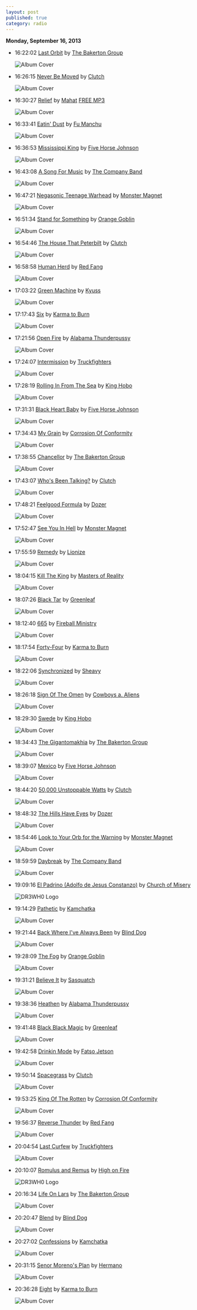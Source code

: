 ```yaml
---
layout: post
published: true
category: radio
---
```


**Monday, September 16, 2013**

*   16:22:02  [Last Orbit](http://goo.gl/nHvORm) by [The Bakerton Group](http://www.last.fm/music/The+Bakerton+Group)

    ![Album Cover](http://userserve-ak.last.fm/serve/174s/77755290.jpg "El Rojo")

*   16:26:15  [Never Be Moved](http://goo.gl/bgRn67) by [Clutch](http://www.last.fm/music/Clutch)

    ![Album Cover](http://userserve-ak.last.fm/serve/174s/82275909.png "Robot Hive / Exodus")

*   16:30:27  [Relief](http://goo.gl/tngWRz) by [Mahat](http://www.last.fm/music/Mahat) [FREE MP3](http://goo.gl/wMcQ8S)

    ![Album Cover](http://userserve-ak.last.fm/serve/174s/92702087.jpg "Relief / Bullet in the Back - EP")

*   16:33:41  [Eatin' Dust](http://goo.gl/3t3Q66) by [Fu Manchu](http://www.last.fm/music/Fu+Manchu)

    ![Album Cover](http://userserve-ak.last.fm/serve/174s/85603535.jpg "Eatin' Dust")

*   16:36:53  [Mississippi King](http://goo.gl/26L93j) by [Five Horse Johnson](http://www.last.fm/music/Five+Horse+Johnson)

    ![Album Cover](http://images.amazon.com/images/P/B00005B2V5.01._SCMZZZZZZZ_.jpg "No. 6 Dance")

*   16:43:08  [A Song For Music](http://goo.gl/OgpAZK) by [The Company Band](http://www.last.fm/music/The+Company+Band)

    ![Album Cover](http://userserve-ak.last.fm/serve/174s/10167011.jpg "Daybreak")

*   16:47:21  [Negasonic Teenage Warhead](http://goo.gl/dgL2RG) by [Monster Magnet](http://www.last.fm/music/Monster+Magnet)

    ![Album Cover](http://userserve-ak.last.fm/serve/174s/87967477.jpg "Dopes to Infinity")

*   16:51:34  [Stand for Something](http://goo.gl/HajqDG) by [Orange Goblin](http://www.last.fm/music/Orange+Goblin)

    ![Album Cover](http://userserve-ak.last.fm/serve/174s/74317218.jpg "A Eulogy for the Damned")

*   16:54:46  [The House That Peterbilt](http://goo.gl/0OkLdN) by [Clutch](http://www.last.fm/music/Clutch)

    ![Album Cover](http://userserve-ak.last.fm/serve/174s/77055072.jpg "Clutch")

*   16:58:58  [Human Herd](http://goo.gl/PlWubU) by [Red Fang](http://www.last.fm/music/Red+Fang)

    ![Album Cover](http://userserve-ak.last.fm/serve/174s/92286735.jpg "Murder the Mountains")

*   17:03:22  [Green Machine](http://goo.gl/TxkVSm) by [Kyuss](http://www.last.fm/music/Kyuss)

    ![Album Cover](http://userserve-ak.last.fm/serve/174s/4853821.jpg "Mercurious Pools")

*   17:17:43  [Six](http://goo.gl/epr5sX) by [Karma to Burn](http://www.last.fm/music/Karma+to+Burn)

    ![Album Cover](http://userserve-ak.last.fm/serve/174s/31187923.jpg "Mountain Mama's: A Collection Of The Works Of Karma To Burn")

*   17:21:56  [Open Fire](http://goo.gl/rhiRXr) by [Alabama Thunderpussy](http://www.last.fm/music/Alabama+Thunderpussy)

    ![Album Cover](http://userserve-ak.last.fm/serve/174s/9588967.jpg "Open Fire")

*   17:24:07  [Intermission](http://goo.gl/JEAfDB) by [Truckfighters](http://www.last.fm/music/Truckfighters)

    ![Album Cover](http://userserve-ak.last.fm/serve/174s/82863053.png "Gravity X")

*   17:28:19  [Rolling In From The Sea](http://goo.gl/GQHP1D) by [King Hobo](http://www.last.fm/music/King+Hobo)

    ![Album Cover](http://userserve-ak.last.fm/serve/174s/6762871.jpg "S/T")

*   17:31:31  [Black Heart Baby](http://goo.gl/kTf2Hf) by [Five Horse Johnson](http://www.last.fm/music/Five+Horse+Johnson)

    ![Album Cover](http://userserve-ak.last.fm/serve/174s/83881747.jpg "The Taking Of Blackheart")

*   17:34:43  [My Grain](http://goo.gl/vxpLdh) by [Corrosion Of Conformity](http://www.last.fm/music/Corrosion+Of+Conformity)

    ![Album Cover](http://userserve-ak.last.fm/serve/174s/73018532.png "Deliverance")

*   17:38:55  [Chancellor](http://goo.gl/ZO5YPz) by [The Bakerton Group](http://www.last.fm/music/The+Bakerton+Group)

    ![Album Cover](http://userserve-ak.last.fm/serve/174s/77755290.jpg "El Rojo")

*   17:43:07  [Who's Been Talking?](http://goo.gl/bSCvoT) by [Clutch](http://www.last.fm/music/Clutch)

    ![Album Cover](http://userserve-ak.last.fm/serve/174s/82275909.png "Robot Hive / Exodus")

*   17:48:21  [Feelgood Formula](http://goo.gl/4R9Irv) by [Dozer](http://www.last.fm/music/Dozer)

    ![Album Cover](http://userserve-ak.last.fm/serve/174s/90046509.jpg "Call It Conspiracy")

*   17:52:47  [See You In Hell](http://goo.gl/hC6Grx) by [Monster Magnet](http://www.last.fm/music/Monster+Magnet)

    ![Album Cover](http://userserve-ak.last.fm/serve/174s/78507002.jpg "Powertrip")

*   17:55:59  [Remedy](http://goo.gl/Ipg97v) by [Lionize](http://www.last.fm/music/Lionize)

    ![Album Cover](http://userserve-ak.last.fm/serve/174s/67357416.jpg "Space Pope And The Glass Machine")

*   18:04:15  [Kill The King](http://goo.gl/gU429e) by [Masters of Reality](http://www.last.fm/music/Masters+of+Reality)

    ![Album Cover](http://userserve-ak.last.fm/serve/174s/80453295.png "Masters of Reality")

*   18:07:26  [Black Tar](http://goo.gl/j5vItO) by [Greenleaf](http://www.last.fm/music/Greenleaf)

    ![Album Cover](http://userserve-ak.last.fm/serve/174s/78023110.jpg "Agents Of Ahriman")

*   18:12:40  [665](http://goo.gl/wN1zEL) by [Fireball Ministry](http://www.last.fm/music/Fireball+Ministry)

    ![Album Cover](http://userserve-ak.last.fm/serve/174s/8717591.jpg "Ou est la Rock?")

*   18:17:54  [Forty-Four](http://goo.gl/ab799n) by [Karma to Burn](http://www.last.fm/music/Karma+to+Burn)

    ![Album Cover](http://userserve-ak.last.fm/serve/174s/45745175.jpg "Appalachian Incantation")

*   18:22:06  [Synchronized](http://goo.gl/wKBWN4) by [Sheavy](http://www.last.fm/music/Sheavy)

    ![Album Cover](http://userserve-ak.last.fm/serve/174s/91266335.png "Synchronized")

*   18:26:18  [Sign Of The Omen](http://goo.gl/Hr0a66) by [Cowboys a. Aliens](http://www.last.fm/music/Cowboys+a.+Aliens)

    ![Album Cover](http://userserve-ak.last.fm/serve/174s/73998590.jpg "Sandpaper Blues Knockout")

*   18:29:30  [Swede](http://goo.gl/fKhqna) by [King Hobo](http://www.last.fm/music/King+Hobo)

    ![Album Cover](http://userserve-ak.last.fm/serve/174s/6762871.jpg "S/T")

*   18:34:43  [The Gigantomakhia](http://goo.gl/VKDuZp) by [The Bakerton Group](http://www.last.fm/music/The+Bakerton+Group)

    ![Album Cover](http://userserve-ak.last.fm/serve/174s/77755290.jpg "El Rojo")

*   18:39:07  [Mexico](http://goo.gl/v7RN4D) by [Five Horse Johnson](http://www.last.fm/music/Five+Horse+Johnson)

    ![Album Cover](http://userserve-ak.last.fm/serve/174s/83881747.jpg "The Taking Of Blackheart")

*   18:44:20  [50,000 Unstoppable Watts](http://goo.gl/hXdzQT) by [Clutch](http://www.last.fm/music/Clutch)

    ![Album Cover](http://userserve-ak.last.fm/serve/174s/82266467.png "Strange Cousins from the West")

*   18:48:32  [The Hills Have Eyes](http://goo.gl/rMWlXB) by [Dozer](http://www.last.fm/music/Dozer)

    ![Album Cover](http://userserve-ak.last.fm/serve/174s/90046509.jpg "Call It Conspiracy")

*   18:54:46  [Look to Your Orb for the Warning](http://goo.gl/e4EoH5) by [Monster Magnet](http://www.last.fm/music/Monster+Magnet)

    ![Album Cover](http://userserve-ak.last.fm/serve/174s/87967477.jpg "Dopes to Infinity")

*   18:59:59  [Daybreak](http://goo.gl/iU1TnE) by [The Company Band](http://www.last.fm/music/The+Company+Band)

    ![Album Cover](http://userserve-ak.last.fm/serve/174s/10167011.jpg "Daybreak")

*   19:09:16  [El Padrino (Adolfo de Jesus Constanzo)](http://goo.gl/AuPMLa) by [Church of Misery](http://www.last.fm/music/Church+of+Misery)

    ![DR3WH0 Logo](https://dl.dropboxusercontent.com/u/8239797/DR3WH0.png "DR3WH0 RadioBlog")

*   19:14:29  [Pathetic](http://goo.gl/DJ1bh3) by [Kamchatka](http://www.last.fm/music/Kamchatka)

    ![Album Cover](http://userserve-ak.last.fm/serve/174s/24864243.jpg "Volume III")

*   19:21:44  [Back Where I've Always Been](http://goo.gl/2xjuar) by [Blind Dog](http://www.last.fm/music/Blind+Dog)

    ![Album Cover](http://userserve-ak.last.fm/serve/174s/72626920.png "The Last Adventures of Captain Dog")

*   19:28:09  [The Fog](http://goo.gl/gYhxmJ) by [Orange Goblin](http://www.last.fm/music/Orange+Goblin)

    ![Album Cover](http://userserve-ak.last.fm/serve/174s/74317218.jpg "A Eulogy for the Damned")

*   19:31:21  [Believe It](http://goo.gl/2LEZt6) by [Sasquatch](http://www.last.fm/music/Sasquatch)

    ![Album Cover](http://userserve-ak.last.fm/serve/174s/75544616.png "Sasquatch")

*   19:38:36  [Heathen](http://goo.gl/58JU8t) by [Alabama Thunderpussy](http://www.last.fm/music/Alabama+Thunderpussy)

    ![Album Cover](http://userserve-ak.last.fm/serve/174s/37274391.png "River City Revival")

*   19:41:48  [Black Black Magic](http://goo.gl/Jm1KZf) by [Greenleaf](http://www.last.fm/music/Greenleaf)

    ![Album Cover](http://userserve-ak.last.fm/serve/174s/33134333.jpg "Secret Alphabets")

*   19:42:58  [Drinkin Mode](http://goo.gl/OsnyRs) by [Fatso Jetson](http://www.last.fm/music/Fatso+Jetson)

    ![Album Cover](http://userserve-ak.last.fm/serve/174s/78014462.jpg "Cruel & Delicious")

*   19:50:14  [Spacegrass](http://goo.gl/uC2MB5) by [Clutch](http://www.last.fm/music/Clutch)

    ![Album Cover](http://userserve-ak.last.fm/serve/174s/82247049.png "Live at the 9:30")

*   19:53:25  [King Of The Rotten](http://goo.gl/N8HJLV) by [Corrosion Of Conformity](http://www.last.fm/music/Corrosion+Of+Conformity)

    ![Album Cover](http://userserve-ak.last.fm/serve/174s/73018728.png "Wiseblood")

*   19:56:37  [Reverse Thunder](http://goo.gl/pxkHj2) by [Red Fang](http://www.last.fm/music/Red+Fang)

    ![Album Cover](http://userserve-ak.last.fm/serve/174s/78195564.png "Red Fang")

*   20:04:54  [Last Curfew](http://goo.gl/Y8pniX) by [Truckfighters](http://www.last.fm/music/Truckfighters)

    ![Album Cover](http://userserve-ak.last.fm/serve/174s/33161605.jpg "Truckfighters - Mania")

*   20:10:07  [Romulus and Remus](http://goo.gl/9VA17y) by [High on Fire](http://www.last.fm/music/High+on+Fire)

    ![DR3WH0 Logo](https://dl.dropboxusercontent.com/u/8239797/DR3WH0.png "DR3WH0 RadioBlog")

*   20:16:34  [Life On Lars](http://goo.gl/nYcfkP) by [The Bakerton Group](http://www.last.fm/music/The+Bakerton+Group)

    ![Album Cover](http://userserve-ak.last.fm/serve/174s/77755290.jpg "El Rojo")

*   20:20:47  [Blend](http://goo.gl/vWiyl1) by [Blind Dog](http://www.last.fm/music/Blind+Dog)

    ![Album Cover](http://userserve-ak.last.fm/serve/174s/72626920.png "The Last Adventures of Captain Dog")

*   20:27:02  [Confessions](http://goo.gl/LXsYWK) by [Kamchatka](http://www.last.fm/music/Kamchatka)

    ![Album Cover](http://userserve-ak.last.fm/serve/174s/24864243.jpg "Volume III")

*   20:31:15  [Senor Moreno's Plan](http://goo.gl/I7Yln2) by [Hermano](http://www.last.fm/music/Hermano)

    ![Album Cover](http://userserve-ak.last.fm/serve/174s/30069735.jpg "Only a Suggestion")

*   20:36:28  [Eight](http://goo.gl/37ooj8) by [Karma to Burn](http://www.last.fm/music/Karma+to+Burn)

    ![Album Cover](http://userserve-ak.last.fm/serve/174s/57208385.png "Karma to Burn")

